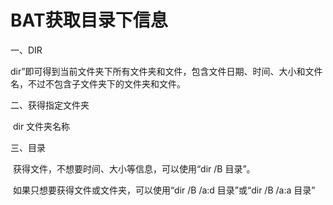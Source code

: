 # BAT获取目录下信息



一、DIR

​	dir”即可得到当前文件夹下所有文件夹和文件，包含文件日期、时间、大小和文件名，不过不包含子文件夹下的文件夹和文件。



二、获得指定文件夹

​	dir 文件夹名称



三、目录

​	获得文件，不想要时间、大小等信息，可以使用“dir /B 目录”。

​	如果只想要获得文件或文件夹，可以使用“dir /B /a:d 目录”或“dir /B /a:a 目录”